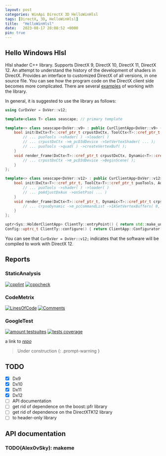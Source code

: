 ```yaml
---
layout: post
categories: WinApi DirectX 3D HelloWinHlsl
tags: [DirectX, 3D, HelloWinHlsl]
title:  "HelloWinHlsl"
date:   2023-08-17 20:08:52 +0000
pin: true
---
```


## Hello Windows Hlsl
Hlsl shader C++ library. Supports DirectX 9, DirectX 10, DirectX 11, DirectX 12. 
An attempt to understand the history of the development of shaders in DirectX.
Provides an interface to customized DirectX of all versions, in one source file.
You can see how the program code on the DirectX client side becomes more complicated.
There are several [examples](/tags/hellowinhlsl/) of working with the library.

In general, it is suggested to use the library as follows:
```cpp
using CurDxVer = DxVer::v12;

template<class T> class seascape; // primary template

template<> class seascape<DxVer::v9> : public CurClientApp<DxVer::v9> { using T = DxVer::v9;
	bool init(DxCtx<T>::cref_ptr_t crpustDxCtx, ToolCtx<T>::cref_ptr_t puoTools, Adjust<T>* poAdjustDxAux) {
		// ... puoTools ->shader( ) ->loader( )
		// ... crpustDxCtx ->m_pcD3dDevice ->SetVertexShader( ... );
		// ... puoTools ->quad( ) ->createVertexBuf( );
	}
	void render_frame(DxCtx<T>::cref_ptr_t crpustDxCtx, Dynamic<T>::cref_ptr_t) {
		// ... crpustDxCtx ->m_pcD3dDevice ->BeginScene( );
	}
};

template<> class seascape<DxVer::v12> : public CurClientApp<DxVer::v12> { using T = DxVer::v12;
	bool init(DxCtx<T>::cref_ptr_t, ToolCtx<T>::cref_ptr_t puoTools, Adjust<T>* poAdjustDxAux) {
		// ... puoTools ->shader( ) ->loader( )
		// ... poAdjustDxAux ->onSetPso( ... )
	}
	void render_frame(DxCtx<T>::cref_ptr_t, Dynamic<T>::cref_ptr_t crpsoDynamic) {
		// ... crpsoDynamic ->m_pcCommandList ->IASetVertexBuffers( 0, 1, &m_stVertexBufferView );
	}
};

uptr<Sys::HolderClientApp> ClientTy::entryPoint() { return std::make_unique< Sys::HolderClientApp >( new seascape<CurDxVer> ); }
Config::uptrc_t ClientTy::configure() { return ClientApp::Configurator::Predef::getDefault( ); }
```
You can see that `CurDxVer = DxVer::v12;` indicates that the software will be compiled to work with DirectX 12.

## Reports
### StaticAnalysis
[![cpplint](https://gist.githubusercontent.com/Alex0vSky/f15941c4c8858c6209ad8800fa810539/raw/GoogleStyle_cpplint.svg)](
https://Alex0vSky.github.io/project-qa-report/HelloWinHlsl/cpplint.xml
) [![cppcheck](https://gist.githubusercontent.com/Alex0vSky/f15941c4c8858c6209ad8800fa810539/raw/StaticAnalysis_cppcheck.svg)](
https://Alex0vSky.github.io/project-qa-report/HelloWinHlsl/cppcheck.xml
) 
### CodeMetrix
[![LinesOfСode](https://gist.githubusercontent.com/Alex0vSky/f15941c4c8858c6209ad8800fa810539/raw/Metrixpp-LinesOfСode.svg)](
https://Alex0vSky.github.io/project-qa-report/HelloWinHlsl/metrixpp.txt
) [![Comments](https://gist.githubusercontent.com/Alex0vSky/f15941c4c8858c6209ad8800fa810539/raw/Metrixpp-Comments.svg)](
https://Alex0vSky.github.io/project-qa-report/HelloWinHlsl/metrixpp.txt
) 
### GoogleTest
[![amount testsuites](https://gist.githubusercontent.com/Alex0vSky/f15941c4c8858c6209ad8800fa810539/raw/GoogleTest-testsuites-Windows-x64-Debug.svg)](
https://Alex0vSky.github.io/project-qa-report/HelloWinHlsl/GoogleTestCombinedOutput/index.html
) [![tests coverage](https://gist.githubusercontent.com/Alex0vSky/f15941c4c8858c6209ad8800fa810539/raw/TestsCoverage-Occ-Windows-x64-Debug.svg)](
https://Alex0vSky.github.io/project-qa-report/HelloWinHlsl/HtmlReportOcc/index.html
)

a link to [*repo*](https://github.com/Alex0vSky/HelloWinHlsl/)

> Under construction
{: .prompt-warning }

## TODO
- [x] Dx9
- [x] Dx10
- [x] Dx11
- [x] Dx12
- [ ] API documentation
- [ ] get rid of dependence on the boost::pfr library
- [ ] get rid of dependence on the DirectXTK12 library
- [ ] to header-only library

## API documentation
### TODO(Alex0vSky): makeme
